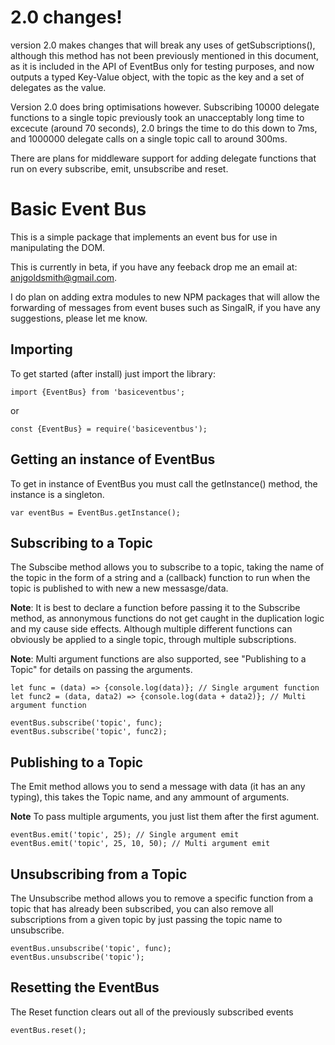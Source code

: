 # 2.0 changes!
version 2.0 makes changes that will break any uses of getSubscriptions(), although this method has not been previously mentioned in this document, as it is included in the API of EventBus only for testing purposes, and now outputs a typed Key-Value object, with the topic as the key and a set of delegates as the value.

Version 2.0 does bring optimisations however. Subscribing 10000 delegate functions to a single topic previously took an unacceptably long time to excecute (around 70 seconds), 2.0 brings the time to do this down to 7ms, and 1000000 delegate calls on a single topic call to around 300ms.

There are plans for middleware support for adding delegate functions that run on every subscribe, emit, unsubscribe and reset.

# Basic Event Bus

This is a simple package that implements an event bus for use in manipulating the DOM.

This is currently in beta, if you have any feeback drop me an email at: anjgoldsmith@gmail.com.

I do plan on adding extra modules to new NPM packages that will allow the forwarding of messages from event buses such as SingalR, if you have any suggestions, please let me know.

## Importing

To get started (after install) just import the library:

```
import {EventBus} from 'basiceventbus';
```

or

```
const {EventBus} = require('basiceventbus');
```

## Getting an instance of EventBus

To get in instance of EventBus you must call the getInstance() method, the instance is a singleton.

```
var eventBus = EventBus.getInstance();
```

## Subscribing to a Topic

The Subscibe method allows you to subscribe to a topic, taking the name of the topic in the form of a string and a (callback) function to run when the topic is published to with new a new messasge/data.

**Note**: It is best to declare a function before passing it to the Subscribe method, as annonymous functions do not get caught in the duplication logic and my cause side effects. Although multiple different functions can obviously be applied to a single topic, through multiple subscriptions.

**Note**: Multi argument functions are also supported, see "Publishing to a Topic" for details on passing the arguments.

```
let func = (data) => {console.log(data)}; // Single argument function
let func2 = (data, data2) => {console.log(data + data2)}; // Multi argument function

eventBus.subscribe('topic', func);
eventBus.subscribe('topic', func2);
```

## Publishing to a Topic

The Emit method allows you to send a message with data (it has an any typing), this takes the Topic name, and any ammount of arguments.

**Note** To pass multiple arguments, you just list them after the first agument.

```
eventBus.emit('topic', 25); // Single argument emit
eventBus.emit('topic', 25, 10, 50); // Multi argument emit
```

## Unsubscribing from a Topic

The Unsubscribe method allows you to remove a specific function from a topic that has already been subscribed, you can also remove all subscriptions from a given topic by just passing the topic name to unsubscribe.

```
eventBus.unsubscribe('topic', func);
eventBus.unsubscribe('topic');
```

## Resetting the EventBus

The Reset function clears out all of the previously subscribed events

```
eventBus.reset();
```

